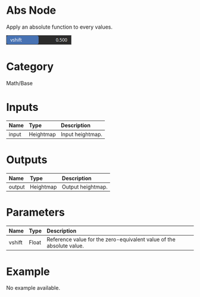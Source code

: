 
Abs Node
========


Apply an absolute function to every values.



![img](../../images/nodes/Abs_settings.png)


# Category


Math/Base
# Inputs

|Name|Type|Description|
| :--- | :--- | :--- |
|input|Heightmap|Input heightmap.|

# Outputs

|Name|Type|Description|
| :--- | :--- | :--- |
|output|Heightmap|Output heightmap.|

# Parameters

|Name|Type|Description|
| :--- | :--- | :--- |
|vshift|Float|Reference value for the zero-equivalent value of the absolute value.|

# Example


No example available.